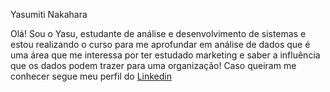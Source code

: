 Yasumiti Nakahara

Olá! Sou o Yasu, estudante de análise e desenvolvimento de sistemas e estou realizando o curso para me aprofundar em análise de dados que é uma área que me interessa por ter estudado marketing e saber a influência que os dados podem trazer para uma organização! 
Caso queiram me conhecer segue meu perfil do [Linkedin](https://www.linkedin.com/in/yasumiti-nakahara-4a8203151)
